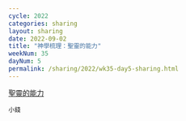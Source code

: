 ```yaml
---
cycle: 2022
categories: sharing
layout: sharing
date: 2022-09-02
title: "神學梳理：聖靈的能力"
weekNum: 35
dayNum: 5
permalink: /sharing/2022/wk35-day5-sharing.html
---
```


[聖靈的能力](https://eccseattle.github.io/media/sharing/2022/wk035/2022-09-02-bin.m4a)

`小錢`
